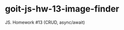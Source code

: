 # goit-js-hw-13-image-finder
JS. Homework #13 (CRUD, async/await)

<!-- 
1. HTML
  1.1. Форма поиска 🤙
  1.2. Галерея изображений  🤙
  1.3. Кнопка 'Load more'?
2. CSS
  2.1. Форма поиска
  2.2. Галерея изображений
  2.3. Карточка изображения
    2.3.1. Material icons для иконок 🤙
  2.4. Кнопка 'Load more'?
3. JS
  3.1. Класс запроса API 🤙
  3.2. Рефы 👨‍💻
  3.3. Слушатель события формы
4. Дополнительно (см.задание)
 -->